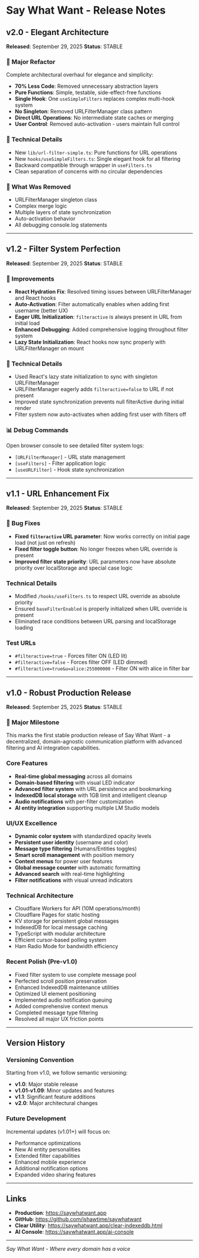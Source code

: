 # Say What Want - Release Notes

## v2.0 - Elegant Architecture
**Released**: September 29, 2025
**Status**: STABLE

### 🚀 Major Refactor
Complete architectural overhaul for elegance and simplicity:

- **70% Less Code**: Removed unnecessary abstraction layers
- **Pure Functions**: Simple, testable, side-effect-free functions
- **Single Hook**: One `useSimpleFilters` replaces complex multi-hook system
- **No Singleton**: Removed URLFilterManager class pattern
- **Direct URL Operations**: No intermediate state caches or merging
- **User Control**: Removed auto-activation - users maintain full control

### 🎯 Technical Details
- New `lib/url-filter-simple.ts`: Pure functions for URL operations
- New `hooks/useSimpleFilters.ts`: Single elegant hook for all filtering
- Backward compatible through wrapper in `useFilters.ts`
- Clean separation of concerns with no circular dependencies

### 🧹 What Was Removed
- URLFilterManager singleton class
- Complex merge logic
- Multiple layers of state synchronization  
- Auto-activation behavior
- All debugging console.log statements

---

## v1.2 - Filter System Perfection
**Released**: September 29, 2025
**Status**: STABLE

### 🎨 Improvements
- **React Hydration Fix**: Resolved timing issues between URLFilterManager and React hooks
- **Auto-Activation**: Filter automatically enables when adding first username (better UX)
- **Eager URL Initialization**: `filteractive` is always present in URL from initial load
- **Enhanced Debugging**: Added comprehensive logging throughout filter system
- **Lazy State Initialization**: React hooks now sync properly with URLFilterManager on mount

### 🔧 Technical Details
- Used React's lazy state initialization to sync with singleton URLFilterManager
- URLFilterManager eagerly adds `filteractive=false` to URL if not present
- Improved state synchronization prevents null filterActive during initial render
- Filter system now auto-activates when adding first user with filters off

### 📊 Debug Commands
Open browser console to see detailed filter system logs:
- `[URLFilterManager]` - URL state management
- `[useFilters]` - Filter application logic
- `[useURLFilter]` - Hook state synchronization

---

## v1.1 - URL Enhancement Fix
**Released**: September 29, 2025
**Status**: STABLE

### 🔧 Bug Fixes
- **Fixed `filteractive` URL parameter**: Now works correctly on initial page load (not just on refresh)
- **Fixed filter toggle button**: No longer freezes when URL override is present
- **Improved filter state priority**: URL parameters now have absolute priority over localStorage and special case logic

### Technical Details
- Modified `/hooks/useFilters.ts` to respect URL override as absolute priority
- Ensured `baseFilterEnabled` is properly initialized when URL override is present
- Eliminated race conditions between URL parsing and localStorage loading

### Test URLs
- `#filteractive=true` - Forces filter ON (LED lit)
- `#filteractive=false` - Forces filter OFF (LED dimmed)
- `#filteractive=true&u=alice:255000000` - Filter ON with alice in filter bar

---

## v1.0 - Robust Production Release
**Released**: September 25, 2025
**Status**: STABLE

### 🎉 Major Milestone
This marks the first stable production release of Say What Want - a decentralized, domain-agnostic communication platform with advanced filtering and AI integration capabilities.

### Core Features
- **Real-time global messaging** across all domains
- **Domain-based filtering** with visual LED indicator
- **Advanced filter system** with URL persistence and bookmarking
- **IndexedDB local storage** with 1GB limit and intelligent cleanup
- **Audio notifications** with per-filter customization
- **AI entity integration** supporting multiple LM Studio models

### UI/UX Excellence
- **Dynamic color system** with standardized opacity levels
- **Persistent user identity** (username and color)
- **Message type filtering** (Humans/Entities toggles)
- **Smart scroll management** with position memory
- **Context menus** for power user features
- **Global message counter** with automatic formatting
- **Advanced search** with real-time highlighting
- **Filter notifications** with visual unread indicators

### Technical Architecture
- Cloudflare Workers for API (10M operations/month)
- Cloudflare Pages for static hosting
- KV storage for persistent global messages
- IndexedDB for local message caching
- TypeScript with modular architecture
- Efficient cursor-based polling system
- Ham Radio Mode for bandwidth efficiency

### Recent Polish (Pre-v1.0)
- Fixed filter system to use complete message pool
- Perfected scroll position preservation
- Enhanced IndexedDB maintenance utilities
- Optimized UI element positioning
- Implemented audio notification queuing
- Added comprehensive context menus
- Completed message type filtering
- Resolved all major UX friction points

---

## Version History

### Versioning Convention
Starting from v1.0, we follow semantic versioning:
- **v1.0**: Major stable release
- **v1.01-v1.09**: Minor updates and features
- **v1.1**: Significant feature additions
- **v2.0**: Major architectural changes

### Future Development
Incremental updates (v1.01+) will focus on:
- Performance optimizations
- New AI entity personalities
- Extended filter capabilities
- Enhanced mobile experience
- Additional notification options
- Expanded video sharing features

---

## Links
- **Production**: https://saywhatwant.app
- **GitHub**: https://github.com/jshawtime/saywhatwant
- **Clear Utility**: https://saywhatwant.app/clear-indexeddb.html
- **AI Console**: https://saywhatwant.app/ai-console

---

*Say What Want - Where every domain has a voice*
